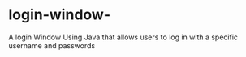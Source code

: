 # login-window-
A login Window Using Java that allows users to log in with a specific username and passwords
